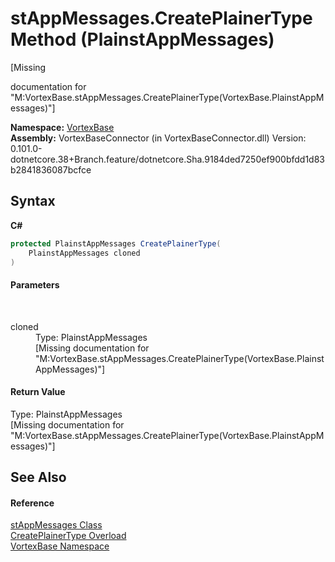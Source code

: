# stAppMessages.CreatePlainerType Method (PlainstAppMessages)
 

\[Missing <summary> documentation for "M:VortexBase.stAppMessages.CreatePlainerType(VortexBase.PlainstAppMessages)"\]

**Namespace:**&nbsp;<a href="N_VortexBase.md">VortexBase</a><br />**Assembly:**&nbsp;VortexBaseConnector (in VortexBaseConnector.dll) Version: 0.101.0-dotnetcore.38+Branch.feature/dotnetcore.Sha.9184ded7250ef900bfdd1d83b2841836087bcfce

## Syntax

**C#**<br />
``` C#
protected PlainstAppMessages CreatePlainerType(
	PlainstAppMessages cloned
)
```


#### Parameters
&nbsp;<dl><dt>cloned</dt><dd>Type: PlainstAppMessages<br />\[Missing <param name="cloned"/> documentation for "M:VortexBase.stAppMessages.CreatePlainerType(VortexBase.PlainstAppMessages)"\]</dd></dl>

#### Return Value
Type: PlainstAppMessages<br />\[Missing <returns> documentation for "M:VortexBase.stAppMessages.CreatePlainerType(VortexBase.PlainstAppMessages)"\]

## See Also


#### Reference
<a href="T_VortexBase_stAppMessages.md">stAppMessages Class</a><br /><a href="Overload_VortexBase_stAppMessages_CreatePlainerType.md">CreatePlainerType Overload</a><br /><a href="N_VortexBase.md">VortexBase Namespace</a><br />